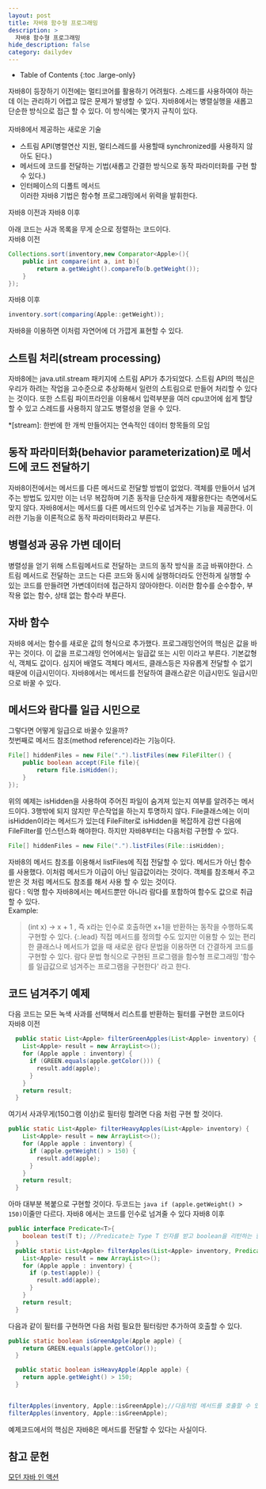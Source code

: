 ```yaml
---
layout: post
title: 자바8 함수형 프로그래밍
description: >
  자바8 함수형 프로그래밍
hide_description: false
category: dailydev
---
```



- Table of Contents
{:toc .large-only}

자바8이 등장하기 이전에는 멀티코어를 활용하기 어려웠다.
스레드를 사용하여야 하는데 이는 관리하기 어렵고 많은 문제가 발생할 수 있다.
자바8에서는 병렬실행을 새롭고 단순한 방식으로 접근 할 수 있다.
이 방식에는 몇가지 규칙이 있다.<br><br>
자바8에서 제공하는 새로운 기술<br>
- 스트림 API(병렬연산 지원, 멀티스레드를 사용할때 synchronized를 사용하지 않아도 된다.)<br>
- 메서드에 코드를 전달하는 기법(새롭고 간결한 방식으로 동작 파라미터화를 구현 할 수 있다.)<br>
- 인터페이스의 디폴트 메서드<br>
이러한 자바8 기법은 함수형 프로그래밍에서 위력을 발휘한다.

자바8 이전과 자바8 이후

아래 코드는 사과 목록을 무게 순으로 정렬하는 코드이다.<br>
자바8 이전
```java
Collections.sort(inventory,new Comparator<Apple>(){
	public int compare(int a, int b){
    	return a.getWeight().compareTo(b.getWeight());
    }
});
```
자바8 이후 
```java
inventory.sort(comparing(Apple::getWeight));
```
자바8을 이용하면 이처럼 자연어에 더 가깝게 표현할 수 있다.

## 스트림 처리(stream processing)
자바8에는 java.util.stream 패키지에 스트림 API가 추가되었다.
스트림 API의 핵심은 우리가 하려는 작업을 고수준으로 추상화해서 일련의 스트림으로 만들어 
처리할 수 있다는 것이다. 또한 스트림 파이프라인을 이용해서 입력부분을 여러 cpu코어에 쉽게 할당할 수 있고
스레드를 사용하지 않고도 병렬성을 얻을 수 있다.

*[stream]: 한번에 한 개씩 만들어지는 연속적인 데이터 항목들의 모임


## 동작 파라미터화(behavior parameterization)로 메서드에 코드 전달하기
자바8이전에서는 메서드를 다른 메서드로 전달할 방법이 없었다.
객체를 만들어서 넘겨주는 방법도 있지만 이는 너무 복잡하며 기존 동작을 
단순하게 재활용한다는 측면에서도 맞지 않다.
자바8에서는 메서드를 다른 메서드의 인수로 넘겨주는 기능을 제공한다.
이러한 기능을 이론적으로 동작 파라미터화라고 부른다.

## 병렬성과 공유 가변 데이터
병렬성을 얻기 위해 스트림메서드로 전달하는 코드의 동작 방식을 조금 바꿔야한다.
스트림 메서드로 전달하는 코드는 다른 코드와 동시에 실행하더라도 안전하게 실행할 수 있는
코드를 만들려면 가변데이터에 접근하지 않아야한다.
이러한 함수를 순수함수, 부작용 없는 함수, 상태 없는 함수라 부른다.

## 자바 함수
자바8 에서는 함수를 새로운 값의 형식으로 추가했다.
프로그래밍언어의 핵심은 값을 바꾸는 것이다. 이 값을 프로그래밍 언어에서는
일급값 또는 시민 이라고 부른다. 기본값형식, 객체도 값이다. 심지어 배열도 객체다
메서드, 클래스등은 자유롭게 전달할 수 없기 때문에 이급시민이다.
자바8에서는 메서드를 전달하여 클래스같은 이급시민도 일급시민으로 바꿀 수 있다.

## 메서드와 람다를 일급 시민으로
그렇다면 어떻게 일급으로 바꿀수 있을까?<br>
첫번째로 메서드 참조(method reference)라는 기능이다.<br>
```java
File[] hiddenFiles = new File(".").listFiles(new FileFilter() {
	public boolean accept(File file){
    	return file.isHidden();
    }
});
```
위의 예제는 isHidden을 사용하여 주어진 파일이 숨겨져 있는지 여부를 알려주는 메서드이다.
3행밖에 되지 않지만 무슨작업을 하는지 투명하지 않다.
File클래스에는 이미 isHidden이라는 메서드가 있는데 FileFilter로 isHidden을 복잡하게 감싼 다음에
FileFilter를 인스턴스화 해야한다. 하지만 자바8부터는 다음처럼 구현할 수 있다.
```java
File[] hiddenFiles = new File(".").listFiles(File::isHidden);
```
자바8의 메서드 참조를 이용해서 listFiles에 직접 전달할 수 있다.
메서드가 아닌 함수를 사용했다. 이처럼 메서드가 이급이 아닌  일급값이라는 것이다.
객체를 참조해서 주고받은 것 처럼 메서드도 참조를 해서 사용 할 수 있는 것이다.
<br>
람다 : 익명 함수
자바8에서는 메서드뿐만 아니라  람다를 포함하여 함수도 값으로 취급할 수 있다.<br>
Example:
>(int x) -> x + 1 , 즉 x라는 인수로 호출하면 x+1을 반환하는 동작을 수행하도록 구현할 수 있다.
{:.lead}
직접 메서드를 정의할 수도 있지만 이용할 수 있는 편리한 클래스나 메서드가 없을 때 새로운 람다 문법을 이용하면 더 간결하게 코드를 구현할 수 있다.
람다 문법 형식으로 구현된 프로그램을 함수형 프로그래밍
'함수를 일급값으로 넘겨주는 프로그램을 구현한다' 라고 한다.

## 코드 넘겨주기 예제
다음 코드는 모든 녹색 사과를 선택해서 리스트를 반환하는 필터를 구현한 코드이다<br>
자바8 이전
```java
  public static List<Apple> filterGreenApples(List<Apple> inventory) {
    List<Apple> result = new ArrayList<>();
    for (Apple apple : inventory) {
      if (GREEN.equals(apple.getColor())) {
        result.add(apple);
      }
    }
    return result;
  }
```
여기서 사과무게(150그램 이상)로 필터링 할려면 다음 처럼 구현 할 것이다.
```java
public static List<Apple> filterHeavyApples(List<Apple> inventory) {
    List<Apple> result = new ArrayList<>();
    for (Apple apple : inventory) {
      if (apple.getWeight() > 150) {
        result.add(apple);
      }
    }
    return result;
  }
```
아마 대부분 복붙으로 구현할 것이다. 두코드는 
```java if (apple.getWeight() > 150)```이줄만 다르다.
자바8 에서는 코드를 인수로 넘겨줄 수 있다
자바8 이후
```java
public interface Predicate<T>{
    boolean test(T t); //Predicate는 Type T 인자를 받고 boolean을 리턴하는 함수형 인터페이스
  }
  public static List<Apple> filterApples(List<Apple> inventory, Predicate<Apple> p) {
    List<Apple> result = new ArrayList<>();
    for (Apple apple : inventory) {
      if (p.test(apple)) {
        result.add(apple);
      }
    }
    return result;
  }
```
다음과 같이 필터를 구현하면 다음 처럼 필요한 필터링만 추가하여 호출할 수 있다.
```java
public static boolean isGreenApple(Apple apple) {
    return GREEN.equals(apple.getColor());
  }

  public static boolean isHeavyApple(Apple apple) {
    return apple.getWeight() > 150;
  }


filterApples(inventory, Apple::isGreenApple);//다음처럼 메서드를 호출할 수 있다.
filterApples(inventory, Apple::isGreenApple);
```
예제코드에서의 핵심은 자바8은 메서드를 전달할 수 있다는 사실이다.


## 참고 문헌
[모던 자바 인 액션](https://www.aladin.co.kr/shop/wproduct.aspx?ItemId=200069290)
